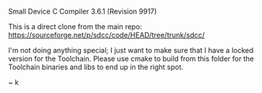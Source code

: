 Small Device C Compiler 3.6.1 (Revision 9917)

This is a direct clone from the main repo:
https://sourceforge.net/p/sdcc/code/HEAD/tree/trunk/sdcc/

I'm not doing anything special; I just want to make sure that I have a locked version for the Toolchain.
Please use cmake to build from this folder for the Toolchain binaries and libs to end up in the right
spot.

~ k


